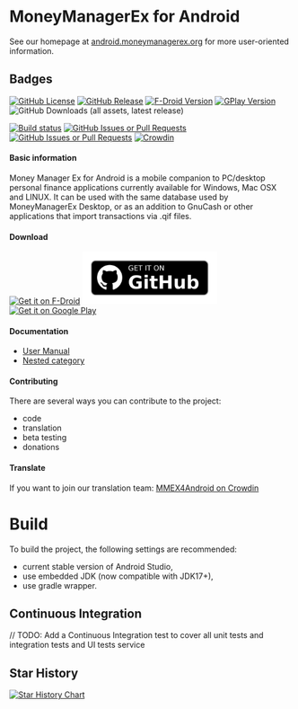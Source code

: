 # MoneyManagerEx for Android

See our homepage at [android.moneymanagerex.org](http://android.moneymanagerex.org/) for more user-oriented information.

## Badges
[![GitHub License](https://img.shields.io/github/license/moneymanagerex/android-money-manager-ex)](https://github.com/wolfsolver/android-money-manager-ex/tree/master?tab=License-1-ov-file)
[![GitHub Release](https://img.shields.io/github/v/release/moneymanagerex/android-money-manager-ex?include_prereleases&label=github%20release)](https://github.com/moneymanagerex/android-money-manager-ex/releases/latest)
[![F-Droid Version](https://img.shields.io/f-droid/v/com.money.manager.ex?include_prereleases&label=f-droid%20release)](https://f-droid.org/it/packages/com.money.manager.ex/)
[![GPlay Version](https://img.shields.io/endpoint?color=green&logo=google-play&logoColor=green&url=https%3A%2F%2Fplay.cuzi.workers.dev%2Fplay%3Fi%3Dcom.money.manager.ex.android%26gl%3DUS%26hl%3Den%26l%3DAndroid%26m%3D%24version)](https://play.google.com/store/apps/details?id=com.money.manager.ex.android)<img alt="GitHub Downloads (all assets, latest release)" src="https://img.shields.io/github/downloads-pre/moneymanagerex/android-money-manager-ex/latest/total">

[![Build status](https://ci.appveyor.com/api/projects/status/bn231orqqh7bi6um?svg=true)](https://ci.appveyor.com/project/moneymanagerex/android-money-manager-ex)
[![GitHub Issues or Pull Requests](https://img.shields.io/github/issues/moneymanagerex/android-money-manager-ex)](https://github.com/moneymanagerex/android-money-manager-ex/issues)
[![GitHub Issues or Pull Requests](https://img.shields.io/github/issues-pr/moneymanagerex/android-money-manager-ex)](https://github.com/moneymanagerex/android-money-manager-ex/pulls)
[![Crowdin](https://badges.crowdin.net/android-money-manager-ex/localized.svg)](https://crowdin.com/project/android-money-manager-ex)


#### Basic information

Money Manager Ex for Android is a mobile companion to PC/desktop personal finance applications currently available for Windows, Mac OSX and LINUX. It can be used with the same database used by MoneyManagerEx Desktop, or as an addition to GnuCash or other applications that import transactions via .qif files.

#### Download
[<img alt="Get it on F-Droid" src="https://fdroid.gitlab.io/artwork/badge/get-it-on.png" width="240">](https://f-droid.org/packages/com.money.manager.ex)
[<img alt="Get it on GitHub" src="https://raw.githubusercontent.com/Kunzisoft/Github-badge/main/get-it-on-github.png" width="240">](https://github.com/moneymanagerex/android-money-manager-ex/releases/latest)
[<img alt="Get it on Google Play" src="http://steverichey.github.io/google-play-badge-svg/img/en_get.svg" width="240">](https://play.google.com/store/apps/details?id=com.money.manager.ex.android)

#### Documentation
- [User Manual](docs/usermanual/index.md)
- [Nested category](doc/nestedcategory.md)


#### Contributing

There are several ways you can contribute to the project:

- code
- translation
- beta testing
- donations

#### Translate

If you want to join our translation team: [MMEX4Android on Crowdin](https://crowdin.net/project/android-money-manager-ex)

# Build

To build the project, the following settings are recommended:

- current stable version of Android Studio,
- use embedded JDK (now compatible with JDK17+),
- use gradle wrapper.

## Continuous Integration

// TODO: Add a Continuous Integration test to cover all unit tests and integration tests and UI tests service

## Star History

[![Star History Chart](https://api.star-history.com/svg?repos=moneymanagerex/android-money-manager-ex&type=Date)](https://star-history.com/#moneymanagerex/android-money-manager-ex&Date)
